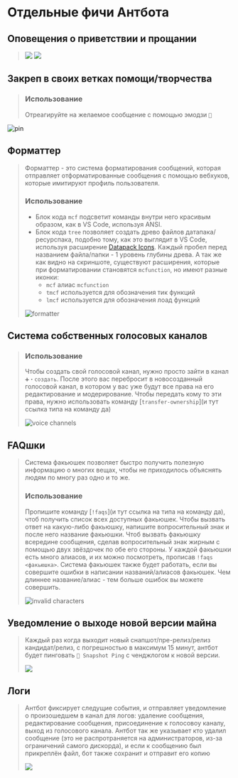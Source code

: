 # Отдельные фичи Антбота

## Оповещения о приветствии и прощании
> 
> ![](hello.png)
> ![](bye.png) 

## Закреп в своих ветках помощи/творчества
> ### Использование
> Отреагируйте на желаемое сообщение с помощью эмодзи `📌`
> 
![pin](pin.png)

## Форматтер
> Форматтер - это система форматирования сообщений, которая отправляет отформатированные сообщения с помощью вебхуков, которые имитируют профиль пользователя. 
> ### Использование
> - Блок кода `mcf` подсветит команды внутри него красивым образом, как в VS Code, используя ANSI.
> - Блок кода `tree` позволяет создать древо файлов датапака/ресурспака, подобно тому, как это выглядит в VS Code, используя расширение [Datapack Icons](https://marketplace.visualstudio.com/items?itemName=SuperAnt.mc-dp-icons). Каждый пробел перед названием файла/папки - 1 уровень глубины древа. А так же как видно на скриншоте, существуют расширения, которые при форматировании становятся `mcfunction`, но имеют разные иконки:
>   - `mcf` алиас `mcfunction`
>   - `tmcf` используется для обозначения тик функций
>   - `lmcf` используется для обозначения лоад функций
> 
> ![formatter](formatter.png)

## Система собственных голосовых каналов
> ### Использование
> Чтобы создать свой голосовой канал, нужно просто зайти в канал `➕・создать`. После этого вас перебросит в новосозданный голосовой канал, в котором у вас уже будут все права на его редактирование и модерирование. Чтобы передать кому то эти права, нужно использовать команду [`transfer-ownership`](и тут ссылка типа на команду да)
> 
> ![voice channels](voice_channels.png)

## FAQшки
> Система факьюшек позволяет быстро получить полезную информацию о многих вещах, чтобы не приходилось объяснять людям по многу раз одно и то же.
> ### Использование
> Пропишите команду [`!faqs`](и тут ссылка на типа на команду да), чтоб получить список всех доступных факьюшек.
> Чтобы вызвать ответ на какую-либо факьюшку, напишите вопросительный знак и после него название факьюшки. Чтоб вызвать факьюшку всередине сообщения, сделав вопросительный знак жирным с помощью двух звёздочек по обе его стороны. У каждой факьюшки есть много алиасов, и их можно посмотреть, прописав `!faqs <факьюшка>`. Система факьюшек также будет работать, если вы совершите ошибки в написании названий/алиасов факьюшек. Чем длиннее название/алиас - тем больше ошибок вы можете совершить.
> 
> ![invalid characters](invalid_characters.png)

## Уведомление о выходе новой версии майна
> Каждый раз когда выходит новый снапшот/пре-релиз/релиз кандидат/релиз, с погрешностью в максимум 15 минут, антбот будет пинговать `📸 Snapshot Ping` с ченджлогом к новой версии.
>
> ![](snapshot_scraper.png)

## Логи
> Антбот фиксирует следущие события, и отправляет уведомление о произошедшем в канал для логов: удаление сообщения, редактирование сообщения, присоединение к голосовоу каналу, выход из голосового канала. Антбот так же указывает кто удалил сообщение (это не распротраняется на администраторов, из-за ограничений самого дискорда), и если к сообщению был прикреплён файл, бот также сохранит и отправит его копию
>
> ![](logs.png)